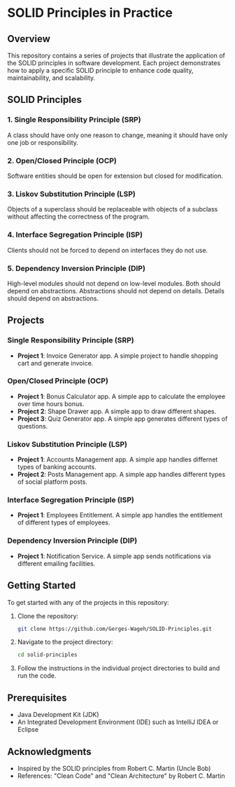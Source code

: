# SOLID Principles in Practice

## Overview

This repository contains a series of projects that illustrate the application of the SOLID principles in software development. Each project demonstrates how to apply a specific SOLID principle to enhance code quality, maintainability, and scalability.

## SOLID Principles

### 1. Single Responsibility Principle (SRP)
A class should have only one reason to change, meaning it should have only one job or responsibility.

### 2. Open/Closed Principle (OCP)
Software entities should be open for extension but closed for modification.

### 3. Liskov Substitution Principle (LSP)
Objects of a superclass should be replaceable with objects of a subclass without affecting the correctness of the program.

### 4. Interface Segregation Principle (ISP)
Clients should not be forced to depend on interfaces they do not use.

### 5. Dependency Inversion Principle (DIP)
High-level modules should not depend on low-level modules. Both should depend on abstractions. Abstractions should not depend on details. Details should depend on abstractions.

## Projects

### Single Responsibility Principle (SRP)
- **Project 1**: Invoice Generator app. A simple project to handle shopping cart and generate invoice.
  


### Open/Closed Principle (OCP)
- **Project 1**: Bonus Calculator app. A simple app to calculate the employee over time hours bonus. 
- **Project 2**: Shape Drawer app. A simple app to draw different shapes.
- **Project 3**: Quiz Generator app. A simple app generates different types of questions.


### Liskov Substitution Principle (LSP)
- **Project 1**: Accounts Management app. A simple app handles differnet types of banking accounts.
- **Project 2**: Posts Management app. A simple app handles different types of social platform posts.

### Interface Segregation Principle (ISP)
- **Project 1**: Employees Entitlement. A simple app handles the entitlement of different types of employees.

### Dependency Inversion Principle (DIP)
- **Project 1**: Notification Service. A simple app sends notifications via different emailing facilities.

## Getting Started

To get started with any of the projects in this repository:

1. Clone the repository:
    ```bash
    git clone https://github.com/Gerges-Wageh/SOLID-Principles.git
    ```
2. Navigate to the project directory:
    ```bash
    cd solid-principles
    ```
3. Follow the instructions in the individual project directories to build and run the code.

## Prerequisites

- Java Development Kit (JDK)
- An Integrated Development Environment (IDE) such as IntelliJ IDEA or Eclipse


## Acknowledgments

- Inspired by the SOLID principles from Robert C. Martin (Uncle Bob)
- References: "Clean Code" and "Clean Architecture" by Robert C. Martin
